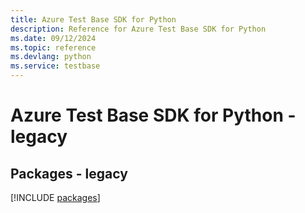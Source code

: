 ```yaml
---
title: Azure Test Base SDK for Python
description: Reference for Azure Test Base SDK for Python
ms.date: 09/12/2024
ms.topic: reference
ms.devlang: python
ms.service: testbase
---
```

# Azure Test Base SDK for Python - legacy
## Packages - legacy
[!INCLUDE [packages](test-base-index.md)]